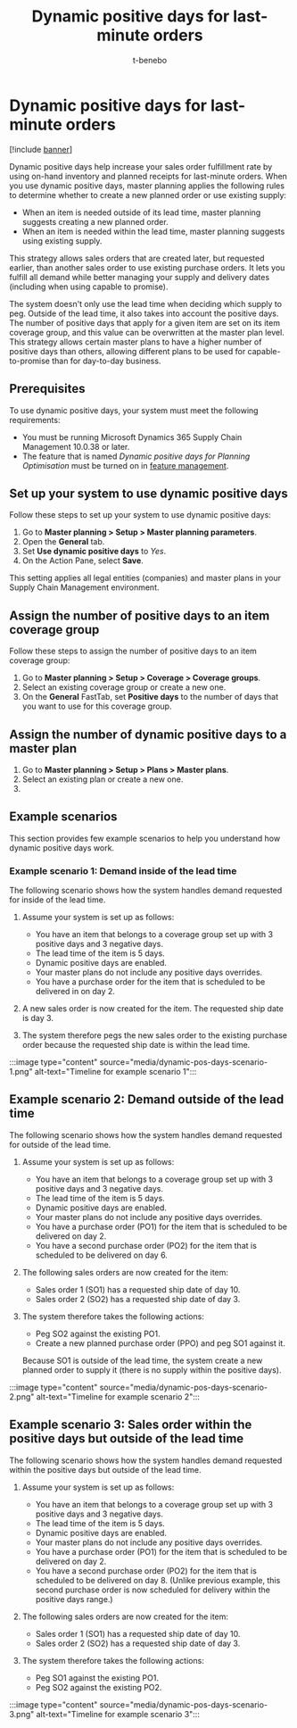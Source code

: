 ﻿---
title: Dynamic positive days for last-minute orders
description: Dynamic positive days help increase your sales order fulfillment rate by using on-hand inventory and planned receipts for last-minute orders.
author: t-benebo
ms.author: benebotg
ms.reviewer: kamaybac
ms.search.form:
ms.topic: how-to
ms.date: 03/08/2024
audience: Application User
ms.search.region: Global
ms.custom: bap-template
---

# Dynamic positive days for last-minute orders

[!include [banner](../includes/banner.md)]

Dynamic positive days help increase your sales order fulfillment rate by using on-hand inventory and planned receipts for last-minute orders. When you use dynamic positive days, master planning applies the following rules to determine whether to create a new planned order or use existing supply:

- When an item is needed outside of its lead time, master planning suggests creating a new planned order.
- When an item is needed within the lead time, master planning suggests using existing supply.

This strategy allows sales orders that are created later, but requested earlier, than another sales order to use existing purchase orders. It lets you fulfill all demand while better managing your supply and delivery dates (including when using capable to promise).

<!--KFM: Definitions of "positive days" and "dynamic positive days" are needed. Make it clear how they are different. Link to [Master plans overview](master-plans.md)-->

The system doesn't only use the lead time when deciding which supply to peg. Outside of the lead time, it also takes into account the positive days. The number of positive days that apply for a given item are set on its item coverage group, and this value can be overwritten at the master plan level. This strategy allows certain master plans to have a higher number of positive days than others, allowing different plans to be used for capable-to-promise than for day-to-day business.

## Prerequisites

To use dynamic positive days, your system must meet the following requirements:

- You must be running Microsoft Dynamics 365 Supply Chain Management 10.0.38 or later.
- The feature that is named *Dynamic positive days for Planning Optimisation* must be turned on in [feature management](../../fin-ops-core/fin-ops/get-started/feature-management/feature-management-overview.md).

## Set up your system to use dynamic positive days

Follow these steps to set up your system to use dynamic positive days:

1. Go to **Master planning \> Setup \> Master planning parameters**.
1. Open the **General** tab.
1. Set **Use dynamic positive days** to *Yes*.
1. On the Action Pane, select **Save**.

This setting applies all legal entities (companies) and master plans in your Supply Chain Management environment.

## Assign the number of positive days to an item coverage group

Follow these steps to assign the number of positive days to an item coverage group:

1. Go to **Master planning \> Setup \> Coverage \> Coverage groups**.
1. Select an existing coverage group or create a new one.
1. On the **General** FastTab, set **Positive days** to the number of days that you want to use for this coverage group.

## Assign the number of dynamic positive days to a master plan

1. Go to **Master planning \> Setup \> Plans \> Master plans**.
1. Select an existing plan or create a new one.
1. <!--KFM: I expected to find a setting here, but I didn't. How do we override positive days at the master plan level? -->

## Example scenarios

This section provides few example scenarios to help you understand how dynamic positive days work.

### Example scenario 1: Demand inside of the lead time

The following scenario shows how the system handles demand requested for inside of the lead time.

1. Assume your system is set up as follows:

    - You have an item that belongs to a coverage group set up with 3 positive days and 3 negative days.
    - The lead time of the item is 5 days.
    - Dynamic positive days are enabled.
    - Your master plans do not include any positive days overrides.
    - You have a purchase order for the item that is scheduled to be delivered in on day 2.

1. A new sales order is now created for the item. The requested ship date is day 3.
1. The system therefore pegs the new sales order to the existing purchase order because the requested ship date is within the lead time.

:::image type="content" source="media/dynamic-pos-days-scenario-1.png" alt-text="Timeline for example scenario 1":::

<!--KFM: We should convert all images to SVG. Is the original (PPT?) available for all of these? -->

## Example scenario 2: Demand outside of the lead time

The following scenario shows how the system handles demand requested for outside of the lead time.

1. Assume your system is set up as follows:

    - You have an item that belongs to a coverage group set up with 3 positive days and 3 negative days.
    - The lead time of the item is 5 days.
    - Dynamic positive days are enabled.
    - Your master plans do not include any positive days overrides.
    - You have a purchase order (PO1) for the item that is scheduled to be delivered on day 2.
    - You have a second purchase order (PO2) for the item that is scheduled to be delivered on day 6.

1. The following sales orders are now created for the item:

    - Sales order 1 (SO1) has a requested ship date of day 10.
    - Sales order 2 (SO2) has a requested ship date of day 3.

1. The system therefore takes the following actions:

    - Peg SO2 against the existing PO1.
    - Create a new planned purchase order (PPO) and peg SO1 against it.

    Because SO1 is outside of the lead time, the system create a new planned order to supply it (there is no supply within the positive days).

:::image type="content" source="media/dynamic-pos-days-scenario-2.png" alt-text="Timeline for example scenario 2":::

## Example scenario 3: Sales order within the positive days but outside of the lead time

The following scenario shows how the system handles demand requested within the positive days but outside of the lead time.

1. Assume your system is set up as follows:

    - You have an item that belongs to a coverage group set up with 3 positive days and 3 negative days.
    - The lead time of the item is 5 days.
    - Dynamic positive days are enabled.
    - Your master plans do not include any positive days overrides.
    - You have a purchase order (PO1) for the item that is scheduled to be delivered on day 2.
    - You have a second purchase order (PO2) for the item that is scheduled to be delivered on day 8. (Unlike previous example, this second purchase order is now scheduled for delivery within the positive days range.)

1. The following sales orders are now created for the item:

    - Sales order 1 (SO1) has a requested ship date of day 10.
    - Sales order 2 (SO2) has a requested ship date of day 3.

1. The system therefore takes the following actions:

    - Peg SO1 against the existing PO1.
    - Peg SO2 against the existing PO2.

:::image type="content" source="media/dynamic-pos-days-scenario-3.png" alt-text="Timeline for example scenario 3":::
